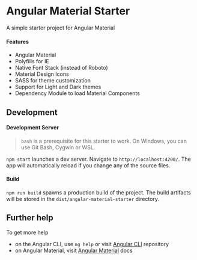 # Angular Material Starter

A simple starter project for Angular Material

#### Features
- Angular Material
- Polyfills for IE
- Native Font Stack (instead of Roboto)
- Material Design Icons
- SASS for theme customization
- Support for Light and Dark themes
- Dependency Module to load Material Components

## Development

#### Development Server

> `bash` is a prerequisite for this starter to work. On Windows, you can use Git Bash, Cygwin or WSL.

`npm start` launches a dev server. Navigate to `http://localhost:4200/`. The app will automatically reload if you change any of the source files. 

#### Build

`npm run build` spawns a production build of the project. The build artifacts will be stored in the `dist/angular-material-starter` directory.

## Further help

To get more help 
- on the Angular CLI, use `ng help` or visit [Angular CLI](https://github.com/angular/angular-cli/blob/master/README.md) repository
- on Angular Material, visit [Angular Material](https://material.angular.io) docs
